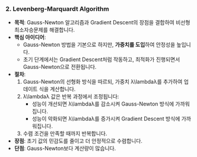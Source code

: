 ### 2. **Levenberg-Marquardt Algorithm**

- **목적**: Gauss-Newton 알고리즘과 Gradient Descent의 장점을 결합하여 비선형 최소자승문제를 해결합니다.
- **핵심 아이디어**:
    - Gauss-Newton 방법을 기본으로 하지만, **가중치를 도입**하여 안정성을 높입니다.
    - 초기 단계에서는 Gradient Descent처럼 작동하고, 최적화가 진행되면서 Gauss-Newton으로 전환됩니다.
- **절차**:
    1. Gauss-Newton의 선형화 방식을 따르되, 가중치 λ\lambdaλ를 추가하여 업데이트 식을 계산합니다.
    2. λ\lambdaλ 값은 반복 과정에서 조정됩니다:
        - 성능이 개선되면 λ\lambdaλ를 감소시켜 Gauss-Newton 방식에 가까워집니다.
        - 성능이 악화되면 λ\lambdaλ를 증가시켜 Gradient Descent 방식에 가까워집니다.
    3. 수렴 조건을 만족할 때까지 반복합니다.
- **장점**: 초기 값의 민감도를 줄이고 더 안정적으로 수렴합니다.
- **단점**: Gauss-Newton보다 계산량이 많습니다.